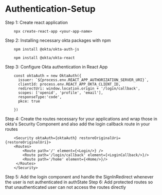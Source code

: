 # Authentication-Setup

Step 1: Create react application

        npx create-react-app <your-app-name>
        
Step 2: Installing necessary okta packages with npm 
        
        npm install @okta/okta-auth-js
       
        npm install @okta/okta-react
        
Step 3: Configure Okta authentication in React App

        const oktaAuth = new OktaAuth({
          issuer: `${process.env.REACT_APP_AUTHORIZATION_SERVER_URI}`,
          clientId: process.env.REACT_APP_OKTA_CLIENT_ID,
          redirectUri: window.location.origin + '/login/callback',
          scopes: ['openid', 'profile', 'email'],
          responseType:'code',
          pkce: true

        })
        
Step 4: Create the routes necessary for your applications and wrap those in okta's Security Component and also add the login callback route in your routes 

        <Security oktaAuth={oktaAuth} restoreOriginalUri={restoreOriginalUri}>
        <Routes>
            <Route path='/' element={<Login/>} />
            <Route path='/login/callback' element={<LoginCallback/>}/>
            <Route path='/home' element={<Home/>}/>
         </Routes>
        </Security>
        
Step 5: Add the login component and handle the SignInRedirect whenever the user is not authenticated in authState
Step 6: Add protected routes so that unauthenticated user can not access the routes directly

